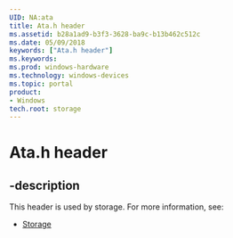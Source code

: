 ```yaml
---
UID: NA:ata
title: Ata.h header
ms.assetid: b28a1ad9-b3f3-3628-ba9c-b13b462c512c
ms.date: 05/09/2018
keywords: ["Ata.h header"]
ms.keywords: 
ms.prod: windows-hardware
ms.technology: windows-devices
ms.topic: portal
product:
- Windows
tech.root: storage
---
```


# Ata.h header


## -description


This header is used by storage. For more information, see:

- [Storage](../_storage/index.md)
